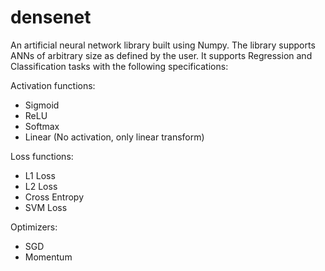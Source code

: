 # densenet
An artificial neural network library built using Numpy. The library supports ANNs of arbitrary size as defined by the user. It supports Regression and Classification tasks with the following specifications: 

Activation functions:
* Sigmoid
* ReLU
* Softmax
* Linear (No activation, only linear transform)

Loss functions:
* L1 Loss
* L2 Loss
* Cross Entropy
* SVM Loss

Optimizers:
* SGD
* Momentum
